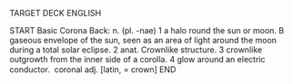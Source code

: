 TARGET DECK
ENGLISH

START
Basic
Corona
Back: n. (pl. -nae) 1 a halo round the sun or moon. B gaseous envelope of the sun, seen as an area of light around the moon during a total solar eclipse. 2 anat. Crownlike structure. 3 crownlike outgrowth from the inner side of a corolla. 4 glow around an electric conductor.  coronal adj. [latin, = crown]
END
